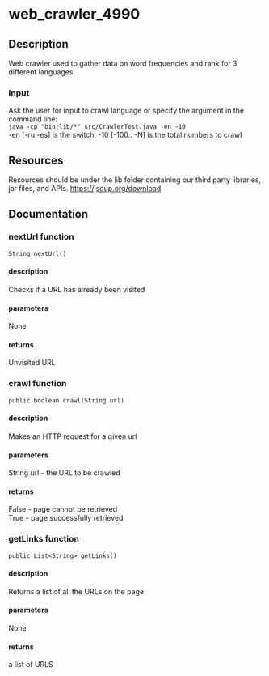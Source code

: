 # web_crawler_4990
## Description
Web crawler used to gather data on word frequencies and rank for 3 different languages
### Input
Ask the user for input to crawl language or
specify the argument in the command line: \
`java -cp "bin;lib/*" src/CrawlerTest.java -en -10` \
-en [-ru -es] is the switch, -10 [-100.. -N] is the total numbers to crawl
## Resources
Resources should be under the lib folder containing our third party libraries, jar files, and APIs.
https://jsoup.org/download
## Documentation
### nextUrl function
`String nextUrl()`
#### description
Checks if a URL has already been visited
#### parameters
None
#### returns
Unvisited URL
### crawl function
`public boolean crawl(String url)`
#### description
Makes an HTTP request for a given url
#### parameters
String url - the URL to be crawled
#### returns
False - page cannot be retrieved\
True - page successfully retrieved
### getLinks function
`public List<String> getLinks()`
#### description
Returns a list of all the URLs on the page
#### parameters
None
#### returns
a list of URLS
